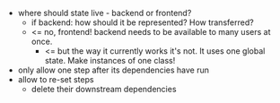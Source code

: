 - where should state live - backend or frontend?
  - if backend: how should it be represented? How transferred?
  - <= no, frontend! backend needs to be available to many users at once. 
    - <= but the way it currently works it's not. It uses one global state. Make instances of one class!
- only allow one step after its dependencies have run
- allow to re-set steps
  - delete their downstream dependencies